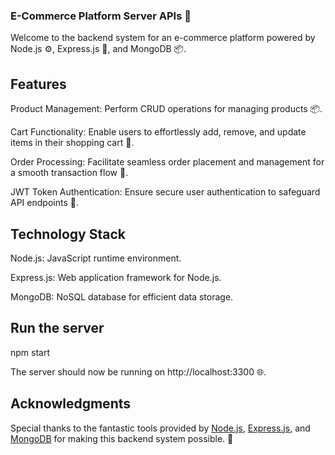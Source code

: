 ### E-Commerce Platform Server APIs 🛒

Welcome to the backend system for an e-commerce platform powered by Node.js ⚙️, Express.js 🚀, and MongoDB 📦.

## Features

Product Management: Perform CRUD operations for managing products 📦.

Cart Functionality: Enable users to effortlessly add, remove, and update items in their shopping cart 🛒.

Order Processing: Facilitate seamless order placement and management for a smooth transaction flow 💸.

JWT Token Authentication: Ensure secure user authentication to safeguard API endpoints 🔐.

## Technology Stack

Node.js: JavaScript runtime environment.

Express.js: Web application framework for Node.js.

MongoDB: NoSQL database for efficient data storage.


## Run the server

npm start

The server should now be running on http://localhost:3300 🌐.

## Acknowledgments

Special thanks to the fantastic tools provided by [Node.js](https://nodejs.org/), [Express.js](https://expressjs.com/), and [MongoDB](https://www.mongodb.com/) for making this backend system possible. 🙌







